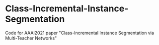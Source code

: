 # Class-Incremental-Instance-Segmentation
Code for AAAI2021 paper  "Class-Incremental Instance Segmentation via Multi-Teacher Networks"


